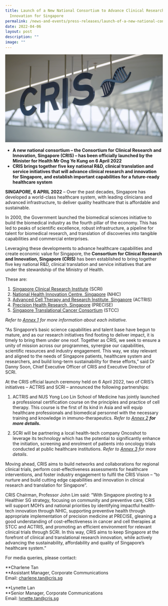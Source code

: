 ```yaml
---
title: Launch of a New National Consortium to Advance Clinical Research and
  Innovation for Singapore
permalink: /news-and-events/press-releases/launch-of-a-new-national-consortium-to-advance-clinical-research/
date: 2022-04-06
layout: post
description: ""
image: ""
---
```

![](/images/Resources/Press%20Releases/cris-1536x859.png)

*   __A new national consortium – the Consortium for Clinical Research and Innovation, Singapore (CRIS) – has been officially launched by the Minister for Health Mr Ong Ye Kung on 6 April 2022__
*   __CRIS brings together five key national R&D, clinical translation and service initiatives that will advance clinical research and innovation for Singapore, and establish important capabilities for a future-ready healthcare system__

**SINGAPORE, 6 APRIL 2022** – Over the past decades, Singapore has developed a world-class healthcare system, with leading clinicians and advanced infrastructure, to deliver quality healthcare that is affordable and sustainable.  

In 2000, the Government launched the biomedical sciences initiative to build the biomedical industry as the fourth pillar of the economy. This has led to peaks of scientific excellence, robust infrastructure, a pipeline for talent for biomedical research, and translation of discoveries into tangible capabilities and commercial enterprises.

Leveraging these developments to advance healthcare capabilities and create economic value for Singapore, the **Consortium for Clinical Research and Innovation, Singapore (CRIS)** has been established to bring together five key national R&D, clinical translation and service initiatives that are under the stewardship of the Ministry of Health.

These are:

1.  [Singapore Clinical Research Institute](https://www.scri.edu.sg/) (SCRI)
2.  [National Health Innovation Centre, Singapore](https://www.nhic.sg/) (NHIC)
3.  [Advanced Cell Therapy and Research Institute, Singapore](https://www.actris.sg/) (ACTRIS)
4.  [Precision Health Research, Singapore](https://www.npm.sg/) (PRECISE)
5.  [Singapore Translational Cancer Consortium](https://www.stcc.sg/) (STCC)

_Refer to_ [_Annex 1_](https://www.cris.sg/wp-content/uploads/2022/04/02-Press-Release-Annex-1-About-CRIS-and-its-Programmes.pdf) _for more information about each initiative._

“As Singapore’s basic science capabilities and talent base have begun to mature, and as our research initiatives find footing to deliver impact, it is timely to bring them under one roof. Together as CRIS, we seek to ensure a unity of mission across our programmes, synergise our capabilities, scientific resources and industry engagement. This way, we stay relevant and aligned to the needs of Singapore patients, healthcare system and researchers, and build long-term sustainability for these efforts,” said Dr Danny Soon, Chief Executive Officer of CRIS and Executive Director of SCRI.

At the CRIS official launch ceremony held on 6 April 2022, two of CRIS’s initiatives – ACTRIS and SCRI – announced the following partnerships:

1.  ACTRIS and NUS Yong Loo Lin School of Medicine has jointly launched a professional certification course on the principles and practice of cell therapy. This course is the first of its kind in Asia and will equip healthcare professionals and biomedical personnel with the necessary training and knowledge in immuno-therapeutics. _Refer to_ [_Annex 2_](https://www.cris.sg/wp-content/uploads/2022/04/03-Press-Release-Annex-2-Fact-Sheet-Collaboration-between-ACTRIS-and-NUS-Yong-Loo-Lin-School-of-Medicine.pdf) ___for more details.___ 

2.  SCRI will be partnering a local health-tech company Oncoshot to leverage its technology which has the potential to significantly enhance the initiation, screening and enrolment of patients into oncology trials conducted at public healthcare institutions. _Refer to_ [_Annex 3_](https://www.cris.sg/wp-content/uploads/2022/04/04-Press-Release-Annex-3-Fact-Sheet-MOU-between-SCRI-and-Oncoshot.pdf) _for more details_.

  
Moving ahead, CRIS aims to build networks and collaborations for regional clinical trials, perform cost-effectiveness assessments for healthcare interventions, and foster industry engagement to fulfil the CRIS Vision – “to nurture and build cutting edge capabilities and innovation in clinical research and translation for Singapore”.

CRIS Chairman, Professor John Lim said: “With Singapore pivoting to a Healthier SG strategy, focusing on community and preventive care, CRIS will support MOH’s and national priorities by identifying impactful health-tech innovation through NHIC, supporting preventive health through appropriate implementation of precision medicine at PRECISE, gleaning a good understanding of cost-effectiveness in cancer and cell therapies at STCC and ACTRIS, and promoting an efficient environment for relevant clinical trials through SCRI. In this way, CRIS aims to keep Singapore at the forefront of clinical and translational research innovation, while actively advancing the sustainability, affordability and quality of Singapore’s healthcare system.”

For media queries, please contact:

**Charlene Tan  
**Assistant Manager, Corporate Communications  
Email: [charlene.tan@cris.sg](mailto:charlene.tan@cris.sg)

**Lynette Lan  
**Senior Manager, Corporate Communications  
Email: [lynette.tan@cris.sg](mailto:lynette.tan@cris.sg)